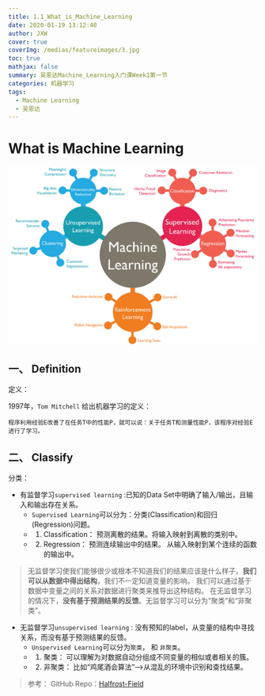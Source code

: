 ```yaml
---
title: 1.1_What_is_Machine_Learning
date: 2020-01-19 13:12:40
author: JXW
cover: true
coverImg: /medias/featureimages/3.jpg
toc: true
mathjax: false
summary: 吴恩达Machine_Learning入门课Week1第一节
categories: 机器学习
tags:
  - Machine Learning
  - 吴恩达
---
```


# What is Machine Learning

![Machine_Learning](./1-1-What-is-Machine-Learning/machine-learning.png)

## 一、 Definition

定义：

1997年，`Tom Mitchell` 给出机器学习的定义：
```
程序利用经验E改善了在任务T中的性能P，就可以说：关于任务T和测量性能P，该程序对经验E进行了学习。
```

## 二、 Classify

分类：
+ 有监督学习`supervised learning` :已知的Data Set中明确了输入/输出，且输入和输出存在关系。 
	+ `Supervised Learning`可以分为：分类(Classification)和回归(Regression)问题。
	+ 1. Classification： 预测离散的结果。将输入映射到离散的类别中。
	+ 2. Regression： 预测连续输出中的结果。 从输入映射到某个连续的函数的输出中。

> 无监督学习使我们能够很少或根本不知道我们的结果应该是什么样子。**我们可以从数据中得出结构**，我们不一定知道变量的影响。 我们可以通过基于数据中变量之间的关系对数据进行聚类来推导出这种结构。 在无监督学习的情况下，**没有基于预测结果的反馈**。无监督学习可以分为“聚类”和“非聚类”。

+ 无监督学习`unsupervised learning` : 没有预知的label，从变量的结构中寻找关系，而没有基于预测结果的反馈。
	+ `Unspervised Learning`可以分为`聚类`， 和 `非聚类`。
	+ 1. 聚类： 可以理解为对数据自动分组成不同变量的相似或者相关的簇。
	+ 2. 非聚类： 比如“鸡尾酒会算法”-->从混乱的环境中识别和查找结果。

> 参考： GitHub Repo：[Halfrost-Field](https://github.com/halfrost/Halfrost-Field)


